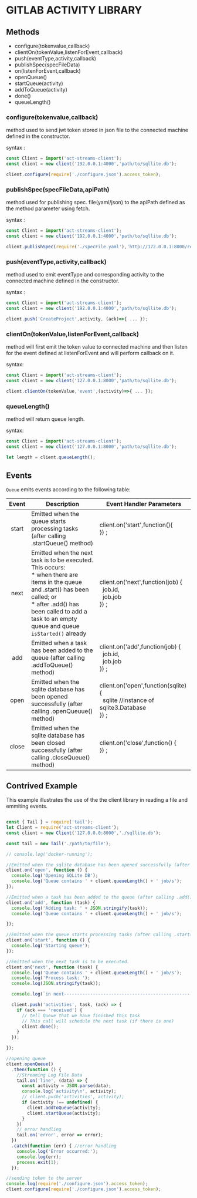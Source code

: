 # GITLAB ACTIVITY LIBRARY

## Methods
- configure(tokenvalue,callback)
- clientOn(tokenValue,listenForEvent,callback)
- push(eventType,activity,callback)
- publishSpec(specFileData)
- on(listenForEvent,callback)
- openQueue()
- startQueue(activity)
- addToQueue(activity)
- done()
- queueLength()

### configure(tokenvalue,callback)

method used to send jwt token stored in json file to the connected machine defined in the constructor.

syntax :

```javascript
const Client = import('act-streams-client');
const client = new client('192.0.0.1:4000','path/to/sqllite.db');

client.configure(require('./configure.json').access_token);
```

### publishSpec(specFileData,apiPath)

method used for publishing spec. file(yaml/json) to the apiPath defined as the method parameter using fetch.

syntax :

```javascript
const Client = import('act-streams-client');
const client = new client('192.0.0.1:4000','path/to/sqllite.db');

client.publishSpec(require('./specFile.yaml'),'http://172.0.0.1:8000/register-yaml');
```

### push(eventType,activity,callback)

method used to emit eventType and corresponding activity to the connected machine defined in the constructor.

syntax :

```javascript
const Client = import('act-streams-client');
const client = new client('192.0.0.1:4000','path/to/sqllite.db');

client.push('CreateProject',activity, (ack)=>{ ... });
```

### clientOn(tokenValue,listenForEvent,callback)

method will first emit the token value to connected machine and then listen for the event defined at listenForEvent and will perform callback on it.

syntax:

```javascript
const Client = import('act-streams-client');
const client = new client('127.0.0.1:8000','path/to/sqllite.db');

client.clientOn(tokenValue,'event',(activity)=>{ ... });
```

### queueLength()

method will return queue length.

syntax:

```javascript
const Client = import('act-streams-client');
const client = new client('127.0.0.1:8000','path/to/sqllite.db');

let length = client.queueLength();
```


## Events

`Queue` emits events according to the following table:

| Event | Description                                                                                                                                                                                     | Event Handler Parameters                                                                                                        |
|:-----:|-------------------------------------------------------------------------------------------------------------------------------------------------------------------------------------------------|---------------------------------------------------------------------------------------------------------------------------------|
| start | Emitted when the queue starts processing tasks (after calling .startQueue() method)                                                                                                                  | client.on('start',function(){<br/> }) ;                                                                                              |
|  next | Emitted when the next task is to be executed.  This occurs:<br/> * when there are items in the queue and .start() has been called; or<br/> * after .add() has been called to add a task to an empty queue and queue `isStarted()` already | client.on('next',function(job) {<br/>&nbsp;&nbsp;job.id,<br/>&nbsp;&nbsp;job.job <br/>}) ; |
|   add | Emitted when a task has been added to the queue (after calling .addToQueue() method)                                                                                                                   | client.on('add',function(job) {<br/>&nbsp;&nbsp;job.id,<br/>&nbsp;&nbsp;job.job <br/>}) ;                                            |
|  open | Emitted when the sqlite database has been opened successfully (after calling .openQueuue() method)                                                                                                    | client.on('open',function(sqlite) {<br/>&nbsp;&nbsp;sqlite //instance of sqlite3.Database <br/>}) ;                                  |
| close | Emitted when the sqlite database has been closed successfully (after calling .closeQueue() method)                                                                                                   | client.on('close',function() {<br/> }) ;                                                                                             |


## Contrived Example

This example illustrates the use of the the client library in reading a file and emmiting events.

```javascript

const { Tail } = require('tail');
let Client = require('act-streams-client');
const client = new Client('127.0.0.0:8000','./sqllite.db');

const tail = new Tail('./path/to/file');

// console.log('docker-running');

//Emitted when the sqlite database has been opened successfully (after calling .open() method)
client.on('open', function () {
  console.log('Opening SQLite DB');
  console.log('Queue contains ' + client.queueLength() + ' job/s');
});

//Emitted when a task has been added to the queue (after calling .add() method)
client.on('add', function (task) {
  console.log('Adding task: ' + JSON.stringify(task));
  console.log('Queue contains ' + client.queueLength() + ' job/s');

});

//Emitted when the queue starts processing tasks (after calling .start() method)
client.on('start', function () {
  console.log('Starting queue');
});

//Emitted when the next task is to be executed.
client.on('next', function (task) {
  console.log('Queue contains ' + client.queueLength() + ' job/s');
  console.log('Process task: ');
  console.log(JSON.stringify(task));

  console.log(`in next----------------------------------------------------\n`);

  client.push('activities', task, (ack) => {
    if (ack === 'received') {
      // tell Queue that we have finished this task
      // This call will schedule the next task (if there is one)
      client.done();
    }
  });

});

//opening queue
client.openQueue()
  .then(function () {
    //Streaming Log File Data
    tail.on('line', (data) => {
      const activity = JSON.parse(data);
      console.log('activity\n', activity);
      // client.push('activities', activity);
      if (activity !== undefined) {
        client.addToQueue(activity);
        client.startQueue(activity);
      }
    })
    // error handling
    tail.on('error', error => error);
  })
  .catch(function (err) { //error handling
    console.log('Error occurred:');
    console.log(err);
    process.exit(1);
  });

//sending token to the server
console.log(require('./configure.json').access_token);
client.configure(require('./configure.json').access_token);

```


